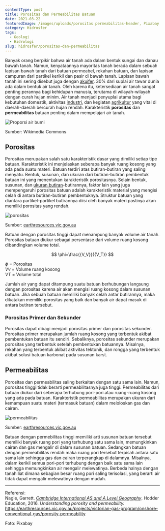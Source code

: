 ```yaml
---
contentType: post
title: Porositas dan Permeabilitas Batuan
date: 2021-03-22
featuredImage: /images/uploads/porositas permeabilitas-header, Pixabay.jpg
category: Hidrosfer
tags:
  - Geologi
  - Hidrologi
slug: hidrosfer/porositas-dan-permeabilitas
---
```

Banyak orang berpikir bahwa air tanah ada dalam bentuk sungai dan danau bawah tanah. Namun, kenyataannya mayoritas tanah berada dalam sebuah lapisan bawah tanah dari batuan permeabel, rekahan batuan, dan lapisan campuran dari partikel kerikil dan pasir di bawah tanah. Lapisan bawah tanah ini sering disebut juga dengan [akuifer](https://supergeografi.com/hidrosfer/akuifer/). 30% dari suplai air tawar dunia ada dalam bentuk air tanah. Oleh karena itu, ketersediaan air tanah sangat penting perannya bagi kehidupan manusia, terutama di wilayah-wilayah dengan curah hujan minim. Air tanah menjadi penyuplai utama bagi kebutuhan domestik, aktivitas [industri](https://supergeografi.com/antroposfer/sektor-industri/), dan kegiatan [agrikultur](https://supergeografi.com/biosfer/agrikultur/) yang vital di daerah-daerah bercurah hujan rendah. Karakteristik **porositas** dan **permeabilitas** batuan penting dalam mempelajari air tanah.

![Proporsi air bumi](https://res.cloudinary.com/supergeografi/image/upload/v1646917807/porositas_permeabilitas-proporsi_air_mzbz8d.png)

Sumber: Wikimedia Commons

## **Porositas**

Porositas merupakan salah satu karakteristik dasar yang dimiliki setiap tipe batuan. Karakteristik ini menjelaskan seberapa banyak ruang kosong yang ada pada suatu materi. Batuan terdiri atas butiran-butiran yang saling menyatu. Bentuk, susunan, dan ukuran dari butiran-butiran pembentuk batuan ini yang menentukan karakteristik porositasnya. Selain bentuk, susunan, dan [ukuran butiran](https://supergeografi.com/litosfer/skala-wentworth/)-butirannya, faktor lain yang juga mempengaruhi porositas batuan adalah karakteristik material yang mengisi celah di antara butiran-butiran pembentuknya. Struktur batuan yang diantara partikel-partikel butirannya diisi oleh banyak materi pastinya akan memiliki porositas yang rendah.

![porositas](https://res.cloudinary.com/supergeografi/image/upload/v1646917885/porositas_permeabilitas-porositas_sduv18.gif)

Sumber: [earthresources.vic.gov.au](http://earthresources.vic.gov.au/)

Batuan dengan porositas tinggi dapat menampung banyak volume air tanah. Porositas batuan diukur sebagai persentase dari volume ruang kosong dibandingkan volume total.

$$ \phi=\frac{{V_V}}{{V_T}} $$

*ϕ* = Porositas\
*Vv* = Volume ruang kosong\
*VT* = Volume total

Jumlah air yang dapat ditampung suatu batuan berhubungan langsung dengan porositas karena air akan mengisi ruang kosong dalam susunan batuan. Jika sebuah batuan memiliki banyak celah antar butirannya, maka dikatakan memiliki porositas yang baik dan banyak air dapat masuk di antara butiran tersebut.

### Porositas Primer dan Sekunder

Porositas dapat dibagi menjadi porositas primer dan porositas sekunder. Porositas primer merupakan jumlah ruang kosong yang terbentuk akibat pembentukan batuan itu sendiri. Sebaliknya, porositas sekunder merupakan porositas yang terbentuk setelah pembentukan batuannya. Misalnya, rekahan yang terbentuk akibat aktivitas tektonik, dan rongga yang terbentuk akibat solusi batuan karbonat pada susunan karst.

## **Permeabilitas**

Porositas dan permeabilitas saling berkaitan dengan satu sama lain. Namun, porositas tinggi tidak berarti permeabilitasnya juga tinggi. Permeabilitas dari batuan diukur dari seberapa terhubung pori-pori atau ruang-ruang kosong yang ada pada batuan. Karakteristik permeabilitas merupakan ukuran dari kemampuan suatu materi (termasuk batuan) dalam meloloskan gas dan cairan.

![permeabilitas](https://res.cloudinary.com/supergeografi/image/upload/v1646918475/porositas_permeabilitas-permeabilitas_ivaojo.gif)

Sumber: [earthresources.vic.gov.au](http://earthresources.vic.gov.au/)

Batuan dengan permebilitas tinggi memiliki arti susunan batuan tersebut memiliki banyak ruang pori yang terhubung satu sama lain, memungkinkan cairan dan gas mengalir di dalam susunan batuan. Sedangkan batuan dengan permeabilitas rendah maka ruang pori tersebut terpisah antara satu sama lain sehingga gas dan cairan terperangkap di dalamnya. Misalnya, dalam kerikil semua pori-pori terhubung dengan baik satu sama lain sehingga memungkinkan air mengalir melewatinya. Berbeda halnya dengan tanah liat dimana sebagian besar ruang pori saling terisolasi, yang berarti air tidak dapat mengalir melewatinya dengan mudah.

- - -

Referensi:\
Nagle, Garrett. *[Cambridge International AS and A Level Geography](https://amzn.to/2zslj9e)*. Hodder Education, 2016. 
*Understanding porosity and permeability.* <https://earthresources.vic.gov.au/projects/victorian-gas-program/onshore-conventional-gas/porosity-permeability>

Foto: Pixabay